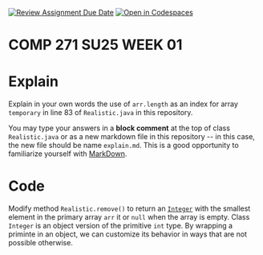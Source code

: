 [![Review Assignment Due Date](https://classroom.github.com/assets/deadline-readme-button-22041afd0340ce965d47ae6ef1cefeee28c7c493a6346c4f15d667ab976d596c.svg)](https://classroom.github.com/a/pjsmxH8K)
[![Open in Codespaces](https://classroom.github.com/assets/launch-codespace-2972f46106e565e64193e422d61a12cf1da4916b45550586e14ef0a7c637dd04.svg)](https://classroom.github.com/open-in-codespaces?assignment_repo_id=19685078)
# COMP 271 SU25 WEEK 01


# Explain
Explain in your own words the use of `arr.length` as an index for array `temporary` in line 83 of `Realistic.java` in this repository.

You may type your answers in a **block comment** at the top of class `Realistic.java` or as a new markdown file in this repository -- in this case, the new file should be name `explain.md`. This is a good opportunity to familiarize yourself with [MarkDown](https://www.markdownguide.org/basic-syntax/).

# Code
Modify method `Realistic.remove()` to return an [`Integer`](https://docs.oracle.com/javase/8/docs/api/java/lang/Integer.html) with the smallest element in the primary array `arr` it or `null` when the array is empty. Class `Integer` is an object version of the primitive `int` type. By wrapping a priminte in an object, we can customize its behavior in ways that are not possible otherwise.